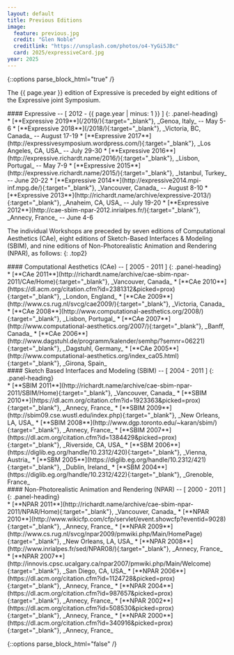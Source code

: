 ```yaml
---
layout: default
title: Previous Editions
image:
  feature: previous.jpg
  credit: "Glen Noble"
  creditlink: "https://unsplash.com/photos/o4-YyGi5JBc"
  card: 2025/expressiveCard.jpg
year: 2025
---
```

{::options parse_block_html="true" /}

The {{ page.year }} edition of Expressive is preceded by eight editions of the Expressive joint Symposium.

<div class="panel panel-default">
#### Expressive -- [ 2012 - {{ page.year | minus: 1 }} ]
{: .panel-heading}
<div class="panel-body">
* [**Expressive 2019**](/2019/){:target="_blank"}, _Genoa, Italy_ -- May 5-6
* [**Expressive 2018**](/2018/){:target="_blank"}, _Victoria, BC, Canada_ -- August 17-19
* [**Expressive 2017**](http://expressivesymposium.wordpress.com/){:target="_blank"}, _Los Angeles, CA, USA_ -- July 29-30
* [**Expressive 2016**](http://expressive.richardt.name/2016/){:target="_blank"}, _Lisbon, Portugal_ -- May 7-9
* [**Expressive 2015**](http://expressive.richardt.name/2015/){:target="_blank"}, _Istanbul, Turkey_ -- June 20-22
* [**Expressive 2014**](http://expressive2014.mpi-inf.mpg.de/){:target="_blank"}, _Vancouver, Canada_ -- August 8-10
* [**Expressive 2013**](http://richardt.name/archive/expressive-2013/){:target="_blank"}, _Anaheim, CA, USA_ -- July 19-20
* [**Expressive 2012**](http://cae-sbim-npar-2012.inrialpes.fr/){:target="_blank"}, _Annecy, France_ -- June 4-6
</div>
</div>

The individual Workshops are preceded by seven editions of Computational Aesthetics (CAe), eight editions of Sketch-Based Interfaces & Modeling (SBIM), and nine editions of Non-Photorealistic Animation and Rendering (NPAR), as follows:
{: .top2}

<div class="panel panel-default">
#### Computational Aesthetics (CAe) -- [ 2005 - 2011 ]
{: .panel-heading}
<div class="panel-body">
* [**CAe 2011**](http://richardt.name/archive/cae-sbim-npar-2011/CAe/Home){:target="_blank"}, _Vancouver, Canada_
* [**CAe 2010**](https://dl.acm.org/citation.cfm?id=2381312&picked=prox){:target="_blank"}, _London, England_
* [**CAe 2009**](http://www.cs.rug.nl/svcg/cae2009/){:target="_blank"}, _Victoria, Canada_
* [**CAe 2008**](http://www.computational-aesthetics.org/2008/){:target="_blank"}, _Lisbon, Portugal_
* [**CAe 2007**](http://www.computational-aesthetics.org/2007/){:target="_blank"}, _Banff, Canada_
* [**CAe 2006**](http://www.dagstuhl.de/programm/kalender/semhp/?semnr=06221){:target="_blank"}, _Dagstuhl, Germany_
* [**CAe 2005**](http://www.computational-aesthetics.org/index_ca05.html){:target="_blank"}, _Girona, Spain_
</div>
</div>

<div class="panel panel-default">
#### Sketch Based Interfaces and Modeling (SBIM) -- [ 2004 - 2011 ]
{: .panel-heading}
<div class="panel-body">
* [**SBIM 2011**](http://richardt.name/archive/cae-sbim-npar-2011/SBIM/Home){:target="_blank"}, _Vancouver, Canada_
* [**SBIM 2010**](https://dl.acm.org/citation.cfm?id=1923363&picked=prox){:target="_blank"}, _Annecy, France_
* [**SBIM 2009**](http://sbim09.cse.wustl.edu/index.php){:target="_blank"}, _New Orleans, LA, USA_
* [**SBIM 2008**](http://www.dgp.toronto.edu/~karan/sbim/){:target="_blank"}, _Annecy, France_
* [**SBIM 2007**](https://dl.acm.org/citation.cfm?id=1384429&picked=prox){:target="_blank"}, _Riverside, CA, USA_
* [**SBM 2006**](https://diglib.eg.org/handle/10.2312/420){:target="_blank"}, _Vienna, Austria_
* [**SBM 2005**](https://diglib.eg.org/handle/10.2312/421){:target="_blank"}, _Dublin, Ireland_
* [**SBM 2004**](https://diglib.eg.org/handle/10.2312/422){:target="_blank"}, _Grenoble, France_
</div>
</div>

<div class="panel panel-default">
#### Non-Photorealistic Animation and Rendering (NPAR) -- [ 2000 - 2011 ]
{: .panel-heading}
<div class="panel-body">
* [**NPAR 2011**](http://richardt.name/archive/cae-sbim-npar-2011/NPAR/Home){:target="_blank"}, _Vancouver, Canada_
* [**NPAR 2010**](http://www.wikicfp.com/cfp/servlet/event.showcfp?eventid=9028){:target="_blank"}, _Annecy, France_
* [**NPAR 2009**](http://www.cs.rug.nl/svcg/npar2009/pmwiki.php/Main/HomePage){:target="_blank"}, _New Orleans, LA, USA_
* [**NPAR 2008**](http://www.inrialpes.fr/sed/NPAR08/){:target="_blank"}, _Annecy, France_
* [**NPAR 2007**](http://innovis.cpsc.ucalgary.ca/npar2007/pmwiki.php/Main/Welcome){:target="_blank"}, _San Diego, CA, USA_
* [**NPAR 2006**](https://dl.acm.org/citation.cfm?id=1124728&picked=prox){:target="_blank"}, _Annecy, France_
* [**NPAR 2004**](https://dl.acm.org/citation.cfm?id=987657&picked=prox){:target="_blank"}, _Annecy, France_
* [**NPAR 2002**](https://dl.acm.org/citation.cfm?id=508530&picked=prox){:target="_blank"}, _Annecy, France_
* [**NPAR 2000**](https://dl.acm.org/citation.cfm?id=340916&picked=prox){:target="_blank"}, _Annecy, France_
</div>
</div>

{::options parse_block_html="false" /}
